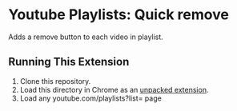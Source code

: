 # Youtube Playlists: Quick remove
Adds a remove button to each video in playlist.

## Running This Extension

1. Clone this repository.
2. Load this directory in Chrome as an [unpacked extension](https://developer.chrome.com/docs/extensions/mv3/getstarted/development-basics/#load-unpacked).
3. Load any youtube.com/playlists?list= page